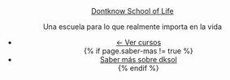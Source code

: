 <section id="primary-content" class="inner">
    <div class="container">
      <header id="header">
        <div class="row">
          <div class="span9">
            <a href="/"><div class="title hideText">Dontknow School of Life</div></a>
            <p class="subtitle">Una escuela para lo que realmente importa en la vida</p>
          </div>
          <div class="span3">
            <ul class="header-actions unstyled">
              <li>
                <a href="/" class="btn">← Ver cursos</a>
              </li>
              {% if page.saber-mas != true %}
                <li>
                  <a id="saber-mas-header" href="/que-es-dontknow-school-of-life/" class="link">Saber más sobre dksol</a>
                </li>
              {% endif %}
            </ul>
          </p>
        </div>
      </div>
    </header>
  </div>
</section>

